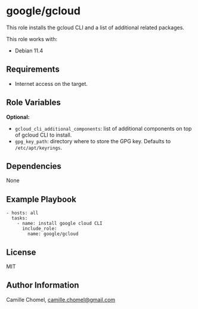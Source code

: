 google/gcloud
=========

This role installs the gcloud CLI and a list of additional related packages.

This role works with:

- Debian 11.4

Requirements
------------

- Internet access on the target.

Role Variables
--------------

**Optional:**

- `gcloud_cli_additional_components`: list of additional components on top of gcloud CLI to install.
- `gpg_key_path`: directory where to store the GPG key. Defaults to `/etc/apt/keyrings`.

Dependencies
------------

None

Example Playbook
----------------

```
- hosts: all
  tasks:
    - name: install google cloud CLI
      include_role: 
        name: google/gcloud
```

License
-------

MIT

Author Information
------------------

Camille Chomel, camille.chomel@gmail.com
